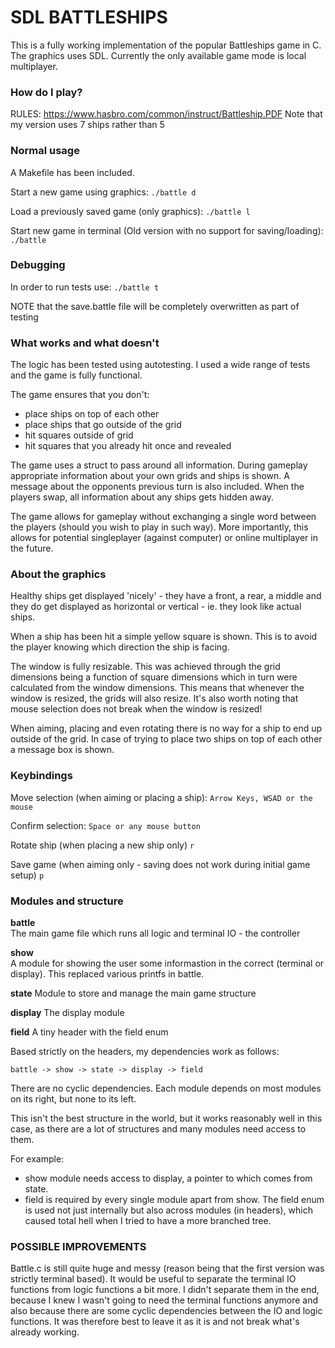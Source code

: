# SDL BATTLESHIPS
This is a fully working implementation of the popular Battleships game in C. The graphics uses SDL. Currently the only available game mode is local multiplayer.

### How do I play?

RULES: https://www.hasbro.com/common/instruct/Battleship.PDF
Note that my version uses 7 ships rather than 5

### Normal usage

A Makefile has been included.

Start a new game using graphics:
`./battle d`

Load a previously saved game (only graphics):
`./battle l`

Start new game in terminal (Old version with no support for saving/loading):
`./battle`

### Debugging

In order to run tests use:
`./battle t`

NOTE that the save.battle file will be completely overwritten as part of testing


### What works and what doesn't

The logic has been tested using autotesting. I used a wide range of tests and the game is fully functional.

The game ensures that you don't:

* place ships on top of each other
* place ships that go outside of the grid
* hit squares outside of grid
* hit squares that you already hit once and revealed

The game uses a struct to pass around all information. During gameplay appropriate information about your own grids and ships is shown. A message about the opponents previous turn is also included. When the players swap, all information about any ships gets hidden away.

The game allows for gameplay without exchanging a single word between the players (should you wish to play in such way). More importantly, this allows for potential singleplayer (against computer) or online multiplayer in the future.

### About the graphics

Healthy ships get displayed 'nicely' - they have a front, a rear, a middle and they do get displayed as horizontal or vertical - ie. they look like actual ships.

When a ship has been hit a simple yellow square is shown. This is to avoid the player knowing which direction the ship is facing.

The window is fully resizable. This was achieved through the grid dimensions being a function of square dimensions which in turn were calculated from the window dimensions. This means that whenever the window is resized, the grids will also resize. It's also worth noting that mouse selection does not break when the window is resized!

When aiming, placing and even rotating there is no way for a ship to end up outside of the grid. In case of trying to place two ships on top of each other a message box is shown.

### Keybindings

Move selection (when aiming or placing a ship):
`Arrow Keys, WSAD or the mouse`

Confirm selection:
`Space or any mouse button`

Rotate ship (when placing a new ship only)
`r`

Save game (when aiming only - saving does not work during initial game setup)
`p`


### Modules and structure

**battle**  
The main game file which runs all logic and terminal IO - the controller

**show**    
A module for showing the user some informastion in the correct (terminal or display). This replaced various printfs in battle.

**state**
Module to store and manage the main game structure

**display**
The display module

**field**
A tiny header with the field enum

Based strictly on the headers, my dependencies work as follows:

`battle -> show -> state -> display -> field`

There are no cyclic dependencies. Each module depends on most modules on its right, but none to its left.

This isn't the best structure in the world, but it works reasonably well in this case, as there are a lot of structures and many modules need access to them.

For example:

* show module needs access to display, a pointer to which comes from state.
* field is required by every single module apart from show. The field enum is used not just internally but also across modules (in headers), which caused total hell when I tried to have a more branched tree.


### POSSIBLE IMPROVEMENTS

Battle.c is still quite huge and messy (reason being that the first version was strictly terminal based). It would be useful to separate the terminal IO functions from logic functions a bit more. I didn't separate them in the end, because I knew I wasn't going to need the terminal functions anymore and also because there are some cyclic dependencies between the IO and logic functions. It was therefore best to leave it as it is and not break what's already working.
